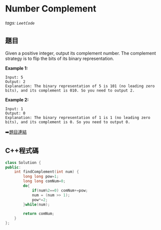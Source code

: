 # Number Complement

###### tags: `LeetCode`

## 題目
Given a positive integer, output its complement number. The complement strategy is to flip the bits of its binary representation.

**Example 1:**

    Input: 5
    Output: 2
    Explanation: The binary representation of 5 is 101 (no leading zero bits), and its complement is 010. So you need to output 2.
**Example 2:**

    Input: 1
    Output: 0
    Explanation: The binary representation of 1 is 1 (no leading zero bits), and its complement is 0. So you need to output 0.

:arrow_right:[題目連結](https://leetcode.com/explore/challenge/card/may-leetcoding-challenge/534/week-1-may-1st-may-7th/3319/)

## C++程式碼
```C++
class Solution {
public:
    int findComplement(int num) {
        long long pow=1;
        long long comNum=0;
        do{ 
            if(num%2==0) comNum+=pow;
            num = (num >> 1);
            pow*=2;
        }while(num);
        
        return comNum;
    }
};